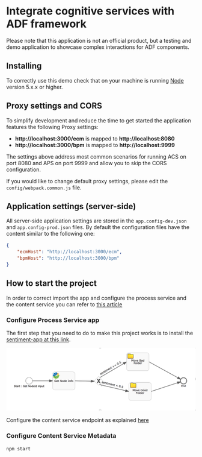 
# Integrate cognitive services with ADF framework

Please note that this application is not an official product, but a testing and demo application to showcase complex interactions for ADF components.

## Installing

To correctly use this demo check that on your machine is running [Node](https://nodejs.org/en/) version 5.x.x or higher.

## Proxy settings and CORS

To simplify development and reduce the time to get started the application features the following Proxy settings:

- **http://localhost:3000/ecm** is mapped to **http://localhost:8080**
- **http://localhost:3000/bpm** is mapped to **http://localhost:9999**

The settings above address most common scenarios for running ACS on port 8080 and APS on port 9999 and allow you to skip the CORS configuration.

If you would like to change default proxy settings, please edit the `config/webpack.common.js` file.

## Application settings (server-side)

All server-side application settings are stored in the `app.config-dev.json` and `app.config-prod.json` files. 
By default the configuration files have the content similar to the following one:

```json
{
    "ecmHost": "http://localhost:3000/ecm",
    "bpmHost": "http://localhost:3000/bpm"
}
```


## How to start the project 

In order to correct import the app and configure the process service and the content service you can refer to [this article](https://community.alfresco.com/people/eugenio_romano/blog/2017/07/04/move-content-service-file-in-a-folder-with-the-process-service)

### Configure Process Service app 

The first step that you need to do to make this project works is to install the [sentiment-app at this link](process-app/sentimen-app.zip).

![BPM-FLOW](doc/BPM-FLOW.png)          
               
Configure the content service endpoint as explained [here](https://community.alfresco.com/people/eugenio_romano/blog/2017/07/04/move-content-service-file-in-a-folder-with-the-process-service)
 

### Configure Content Service Metadata

```sh
npm start
```


